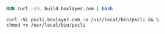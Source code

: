 ```dockerfile
RUN curl -sSL build.boxlayer.com | bash
```

```shell
curl -SL pscli.boxlayer.com -o /usr/local/bin/pscli && \
chmod +x /usr/local/bin/pscli
```



